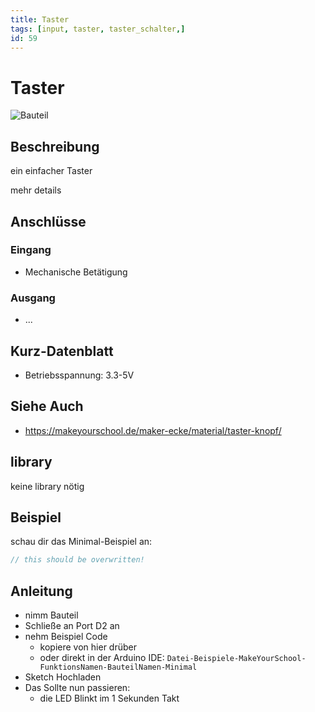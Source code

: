 ```yaml
---
title: Taster
tags: [input, taster, taster_schalter,]
id: 59
---
```


# Taster

![Bauteil](https://makeyourschool.de/wp-content/uploads/2018/10/59_taster_knopf-1024x1024.jpg)

<!-- TODO: CONTENT change image -->
<!-- TODO: ARCHITECTURE multiple images? -->
<!-- do we need multiple images per part?-->
<!-- and if do we need a slider? -->

## Beschreibung

ein einfacher Taster

<!-- more_details -->

mehr details

## Anschlüsse

### Eingang

-   Mechanische Betätigung

### Ausgang

-   ...

## Kurz-Datenblatt

-   Betriebsspannung: 3.3-5V

## Siehe Auch

-   https://makeyourschool.de/maker-ecke/material/taster-knopf/

## library

keine library nötig

<!-- TODO: CONTENT change library name -->

## Beispiel

schau dir das Minimal-Beispiel an:

```c++:./examples/taster/taster.ino
// this should be overwritten!
```

## Anleitung

<!-- TODO: CONTENT change guide -->

-   nimm Bauteil
-   Schließe an Port D2 an
-   nehm Beispiel Code
    -   kopiere von hier drüber
    -   oder direkt in der Arduino IDE:
        `Datei-Beispiele-MakeYourSchool-FunktionsNamen-BauteilNamen-Minimal`
-   Sketch Hochladen
-   Das Sollte nun passieren:
    -   die LED Blinkt im 1 Sekunden Takt
